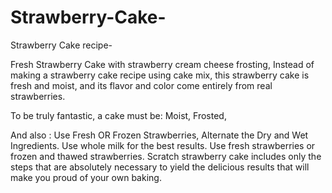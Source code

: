 # Strawberry-Cake-
Strawberry Cake recipe-

Fresh Strawberry Cake with strawberry cream cheese frosting,
Instead of making a strawberry cake recipe using cake mix, this strawberry cake is fresh and moist, and its flavor and color come entirely from real strawberries.

To be truly fantastic, a cake must be:
Moist,
Frosted,

And also :
Use Fresh OR Frozen Strawberries,
Alternate the Dry and Wet Ingredients.
Use whole milk for the best results.
Use fresh strawberries or frozen and thawed strawberries.
Scratch strawberry cake includes only the steps that are absolutely necessary to yield the delicious results that will make you proud of your own baking.
